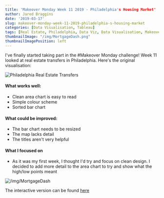```yaml
---
title: 'Makeover Monday Week 11 2019 - Philadelphia's Housing Market'
author: Jared Braggins
date: '2019-03-17'
slug: makeover-monday-week-11-2019-philadelphia-s-housing-market
categories: [Data Visualisation, Tableau]
tags: [Real Estate, Philadelphia, Data Viz, Data Visualisation, Makeover Monday, Tableau]
thumbnailImage: "/img/MortgageDash.png"
thumbnailImagePosition: left
---
```


I've finally started taking part in the #Makeover Monday challenge! Week 11 looked at real estate transfers in Philadelphia. Here's the original visualisation:

<img src="/img/Philadelphia Real Estate Transfers.png" title="Philadelphia Real Estate Transfers"/>

#### What works well:
- Clean area chart is easy to read
- Simple colour scheme
- Sorted bar chart

#### What could be improved:
- The bar chart needs to be resized
- The map lacks detail
- The titles aren't very helpful

#### What I focused on
- As it was my first week, I thought I'd try and focus on clean design. I decided to add more detail to the area chart to try and show what the high/low points meant

<img src="/img/MortgageDash.png" title="/img/MortgageDash"/>

The interactive version can be found [here](https://public.tableau.com/profile/jared.braggins2936#!/vizhome/PhiladelphiasHousingMarket/MortgageDash)

